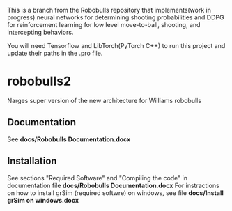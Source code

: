 This is a branch from the Robobulls repository that implements(work in progress) 
neural networks for determining shooting probabilities and DDPG for reinforcement learning
for low level move-to-ball, shooting, and intercepting behaviors.

You will need Tensorflow and LibTorch(PyTorch C++) to run this project and update
their paths in the .pro file.


robobulls2
==========

Narges super version of the new architecture for Williams robobulls

Documentation
-------------
See **docs/Robobulls Documentation.docx**

Installation
------------
See sections "Required Software" and "Compiling the code" in documentation file **docs/Robobulls Documentation.docx**
For instractions on how to install grSim (required softwre) on windows, see file **docs/Install grSim on windows.docx**

